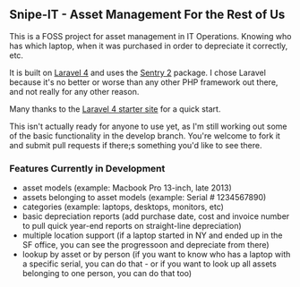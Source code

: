 ## Snipe-IT - Asset Management For the Rest of Us

This is a FOSS project for asset management in IT Operations. Knowing who has which laptop, when it was purchased in order to depreciate it correctly, etc.

It is built on [Laravel 4](http://laravel.com) and uses the [Sentry 2](https://github.com/cartalyst/sentry) package. I chose Laravel because it's no better or worse than any other PHP framework out there, and not really for any other reason.

Many thanks to the [Laravel 4 starter site](https://github.com/brunogaspar/laravel4-starter-kit) for a quick start. 

This isn't actually ready for anyone to use yet, as I'm still working out some of the basic functionality in the develop branch. You're welcome to fork it and submit pull requests if there;s something you'd like to see there. 

### Features Currently in Development
- asset models (example: Macbook Pro 13-inch, late 2013)
- assets belonging to asset models (example: Serial # 1234567890)
- categories (example: laptops, desktops, monitors, etc)
- basic depreciation reports (add purchase date, cost and invoice number to pull quick year-end reports on straight-line depreciation)
- multiple location support (if a laptop started in NY and ended up in the SF office, you can see the progressoon and depreciate from there)
- lookup by asset or by person (if you want to know who has a laptop with a specific serial, you can do that - or if you want to look up all assets belonging to one person, you can do that too)
